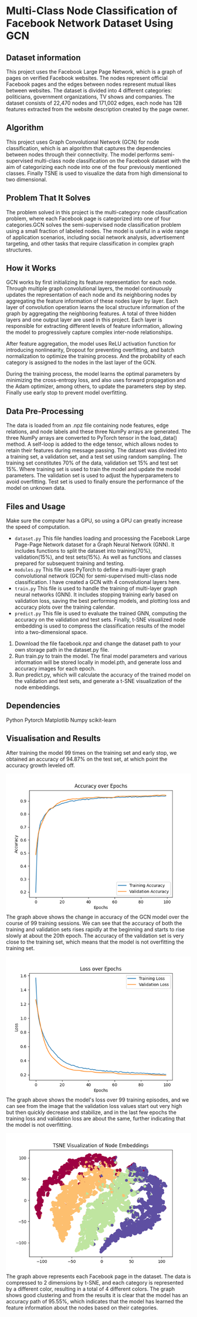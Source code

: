 # Multi-Class Node Classification of Facebook Network Dataset Using GCN

## Dataset information
This project uses the Facebook Large Page Network, which is a graph of pages on verified Facebook websites. The nodes represent official Facebook pages and the edges between nodes represent mutual likes between websites. The dataset is divided into 4 different categories: politicians, government organizations, TV shows and companies. The dataset consists of 22,470 nodes and 171,002 edges, each node has 128 features extracted from the website description created by the page owner.



## Algorithm

This project uses Graph Convolutional Network (GCN) for node classification, which is an algorithm that captures the dependencies between nodes through their connectivity. The model performs semi-supervised multi-class node classification on the Facebook dataset with the aim of categorizing each node into one of the four previously mentioned classes. Finally TSNE is used to visualize the data from high dimensional to two dimensional.


## Problem That It Solves

The problem solved in this project is the multi-category node classification problem, where each Facebook page is categorized into one of four categories.GCN solves the semi-supervised node classification problem using a small fraction of labeled nodes. The model is useful in a wide range of application scenarios, including social network analysis, advertisement targeting, and other tasks that require classification in complex graph structures.

## How it Works

GCN works by first initializing its feature representation for each node. Through multiple graph convolutional layers, the model continuously updates the representation of each node and its neighboring nodes by aggregating the feature information of these nodes layer by layer. Each layer of convolution operation learns the local structure information of the graph by aggregating the neighboring features. A total of three hidden layers and one output layer are used in this project. Each layer is responsible for extracting different levels of feature information, allowing the model to progressively capture complex inter-node relationships.

After feature aggregation, the model uses ReLU activation function for introducing nonlinearity, Dropout for preventing overfitting, and batch normalization to optimize the training process. And the probability of each category is assigned to the nodes in the last layer of the GCN.

During the training process, the model learns the optimal parameters by minimizing the cross-entropy loss, and also uses forward propagation and the Adam optimizer, among others, to update the parameters step by step. Finally use early stop to prevent model overfitting.

## Data Pre-Processing

The data is loaded from an .npz file containing node features, edge relations, and node labels and these three NumPy arrays are generated. The three NumPy arrays are converted to PyTorch tensor in the load_data() method. A self-loop is added to the edge tensor, which allows nodes to retain their features during message passing.
The dataset was divided into a training set, a validation set, and a test set using random sampling. The training set constitutes 70% of the data, validation set 15% and test set 15%. Where training set is used to train the model and update the model parameters. The validation set is used to adjust the hyperparameters to avoid overfitting. Test set is used to finally ensure the performance of the model on unknown data.

## Files and Usage
Make sure the computer has a GPU, so using a GPU can greatly increase the speed of computation.
- `dataset.py`  This file handles loading and processing the Facebook Large Page-Page Network dataset for a Graph Neural Network (GNN). It includes functions to split the dataset into training(70%), validation(15%), and test sets(15%). As well as functions and classes prepared for subsequent training and testing.
- `modules.py` This file uses PyTorch to define a multi-layer graph convolutional network (GCN) for semi-supervised multi-class node classification. I have created a GCN with 4 convolutional layers here.
- `train.py` This file is used to handle the training of multi-layer graph neural networks (GNN). It includes stopping training early based on validation loss, saving the best performing models, and plotting loss and accuracy plots over the training calendar.
- `predict.py` This file is used to evaluate the trained GNN, computing the accuracy on the validation and test sets. Finally, t-SNE visualized node embedding is used to compress the classification results of the model into a two-dimensional space.


1. Download the file facebook.npz and change the dataset path to your own storage path in the dataset.py file.
2. Run train.py to train the model. The final model parameters and various information will be stored locally in model.pth, and generate loss and accuracy images for each epoch.
3. Run predict.py, which will calculate the accuracy of the trained model on the validation and test sets, and generate a t-SNE visualization of the node embeddings.



## Dependencies

Python
Pytorch
Matplotlib
Numpy
scikit-learn

## Visualisation and Results
After training the model 99 times on the training set and early stop, we obtained an accuracy of 94.87% on the test set, at which point the accuracy growth leveled off.

![accuracy](https://github.com/Xiangxu-66/PatternAnalysis-2024/blob/9eda198dc4c3cbac159af55d258d0929a9da9c9e/plot/accuracy_over_epochs.png)
The graph above shows the change in accuracy of the GCN model over the course of 99 training sessions. We can see that the accuracy of both the training and validation sets rises rapidly at the beginning and starts to rise slowly at about the 20th epoch. The accuracy of the validation set is very close to the training set, which means that the model is not overfitting the training set.

![loss](https://github.com/Xiangxu-66/PatternAnalysis-2024/blob/9eda198dc4c3cbac159af55d258d0929a9da9c9e/plot/loss_over_epochs.png)
The graph above shows the model's loss over 99 training episodes, and we can see from the image that the validation loss values start out very high but then quickly decrease and stabilize, and in the last few epochs the training loss and validation loss are about the same, further indicating that the model is not overfitting.

![visualized](https://github.com/Xiangxu-66/PatternAnalysis-2024/blob/9eda198dc4c3cbac159af55d258d0929a9da9c9e/plot/TSNE_Visualization.png)
The graph above represents each Facebook page in the dataset. The data is compressed to 2 dimensions by t-SNE, and each category is represented by a different color, resulting in a total of 4 different colors. The graph shows good clustering and from the results it is clear that the model has an accuracy path of 95.55%, which indicates that the model has learned the feature information about the nodes based on their categories.




